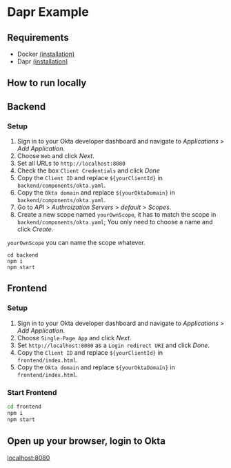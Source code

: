 # Dapr Example

## Requirements

- Docker [(installation)](https://docs.docker.com/get-docker/)
- Dapr [(installation)](https://docs.dapr.io/getting-started/install-dapr/)

## How to run locally

## Backend

### Setup

1. Sign in to your Okta developer dashboard and navigate to _Applications_ > _Add Application_.
2. Choose `Web` and click _Next_.
3. Set all URLs to `http://localhost:8080`
4. Check the box `Client Credentials` and click _Done_
5. Copy the `Client ID` and replace `${yourClientId}` in `backend/components/okta.yaml`.
6. Copy the `Okta domain` and replace `${yourOktaDomain}` in `backend/components/okta.yaml`.
7. Go to _API_ > _Authroization Servers_ > _default_ > _Scopes_.
8. Create a new scope named `yourOwnScope`, it has to match the scope in
   `backend/components/okta.yaml`; You only need to choose a name and click _Create_.

`yourOwnScope` you can name the scope whatever.

```bask
cd backend
npm i
npm start
```

## Frontend

### Setup

1. Sign in to your Okta developer dashboard and navigate to _Applications_ > _Add Application_.
2. Choose `Single-Page App` and click _Next_.
3. Set `http://localhost:8080` as a `Login redirect URI` and click _Done_.
4. Copy the `Client ID` and replace `${yourClientId}` in `frontend/index.html`.
5. Copy the `Okta domain` and replace `${yourOktaDomain}` in `frontend/index.html`.

### Start Frontend

```bash
cd frontend
npm i
npm start
```

## Open up your browser, login to Okta

[localhost:8080](http://localhost:8080)
